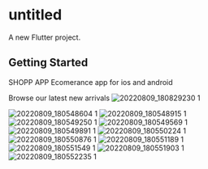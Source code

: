 # untitled

A new Flutter project.

## Getting Started

SHOPP APP Ecomerance app for ios and android
 
 Browse our latest new arrivals
 ![20220809_180829230 1](https://user-images.githubusercontent.com/110336659/183703563-18bfd412-e522-4c7f-9b8f-9a757e1ba806.png)

![20220809_180548604 1](https://user-images.githubusercontent.com/110336659/183703250-6dacc98c-bd95-42b6-8203-065988d20569.png)
![20220809_180548915 1](https://user-images.githubusercontent.com/110336659/183703284-1893c2cc-d023-4824-8053-b7d5741997e6.png)
![20220809_180549250 1](https://user-images.githubusercontent.com/110336659/183703319-25b7769b-db87-4459-9d65-9326b553b2cd.png)
![20220809_180549569 1](https://user-images.githubusercontent.com/110336659/183703339-7c5e78cf-9a05-4ce3-93fa-757ffed070f8.png)
![20220809_180549891 1](https://user-images.githubusercontent.com/110336659/183703357-a11c9b4f-c377-4c2d-a391-1cfc67445b91.png)
![20220809_180550224 1](https://user-images.githubusercontent.com/110336659/183703379-724ca5a8-76aa-411d-8344-73a41606b771.png)
![20220809_180550876 1](https://user-images.githubusercontent.com/110336659/183703440-1ed6b43b-31d2-45fc-b5b7-3cc8025b6f1d.png)
![20220809_180551189 1](https://user-images.githubusercontent.com/110336659/183703465-aa600ecf-536b-41fa-b1f1-a160a5918fdc.png)
![20220809_180551549 1](https://user-images.githubusercontent.com/110336659/183703487-d7c76b5e-a4a4-4326-8ab3-5c7c2dea328a.png)
![20220809_180551903 1](https://user-images.githubusercontent.com/110336659/183703513-b10a698a-9b08-4511-9ef6-6965f357f481.png)
![20220809_180552235 1](https://user-images.githubusercontent.com/110336659/183703550-3abfd290-e591-4a3e-9ef9-3850ff78402a.png)
